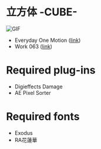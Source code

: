 # 立方体 -CUBE-

![GIF](https://raw.githubusercontent.com/shutosg/motion_63/master/render_063.gif "立方体 -CUBE-")

- Everyday One Motion ([link](http://motions.work))
- Work 063 ([link](http://motions.work/motion/824))

# Required plug-ins
- Digieffects Damage
- AE Pixel Sorter

# Required fonts
- Exodus
- RA花蓮華

